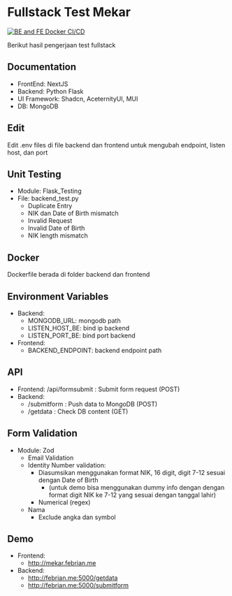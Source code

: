 ﻿
# Fullstack Test Mekar

[![BE and FE Docker CI/CD](https://github.com/Hadesisback/mekar_project/actions/workflows/be-fe.yml/badge.svg)](https://github.com/Hadesisback/mekar_project/actions/workflows/be-fe.yml)

Berikut hasil pengerjaan test fullstack

## Documentation

- FrontEnd: NextJS
- Backend: Python Flask
- UI Framework: Shadcn, AceternityUI, MUI
- DB: MongoDB

## Edit 
Edit .env files di file backend dan frontend untuk mengubah endpoint, listen host, dan port

## Unit Testing
- Module: Flask_Testing
- File: backend_test.py
    - Duplicate Entry
    - NIK dan Date of Birth mismatch
    - Invalid Request
    - Invalid Date of Birth
    - NIK length mismatch
## Docker
Dockerfile berada di folder backend dan frontend

## Environment Variables
- Backend:
    - MONGODB_URL: mongodb path
    - LISTEN_HOST_BE: bind ip backend
    - LISTEN_PORT_BE: bind port backend
- Frontend:
    - BACKEND_ENDPOINT: backend endpoint path



## API

 - Frontend: /api/formsubmit : Submit form request (POST)
 - Backend: 
    - /submitform : Push data to MongoDB (POST)
    - /getdata : Check DB content (GET)

## Form Validation
 - Module: Zod
    - Email Validation
    - Identity Number validation:
        - Diasumsikan menggunakan format NIK, 16 digit, digit 7-12 sesuai dengan Date of Birth 
            - (untuk demo bisa menggunakan dummy info dengan dengan format digit NIK ke 7-12 yang sesuai dengan tanggal lahir)
        - Numerical (regex)
    - Nama
        - Exclude angka dan symbol
## Demo
- Frontend:
    - http://mekar.febrian.me
- Backend:
    - http://febrian.me:5000/getdata
    - http://febrian.me:5000/submitform
